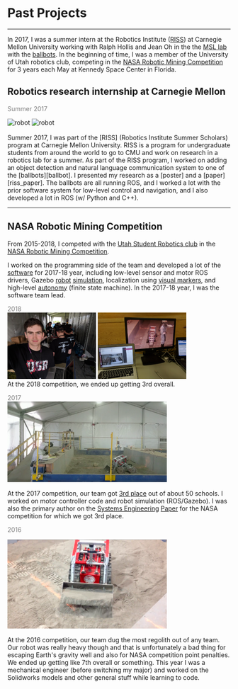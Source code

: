 

# Past Projects
---

In 2017, I was a summer intern at the Robotics Institute ([RISS])
at Carnegie Mellon University working with Ralph Hollis and Jean Oh
in the the [MSL lab][msl] with the [ballbots].
In the beginning of time, I was a member of the University of Utah robotics club, competing in the
[NASA Robotic Mining Competition][nasa] for 3 years each May at Kennedy Space Center 
in Florida.  


## Robotics research internship at Carnegie Mellon
<span style="color: grey">Summer 2017</span>

<div style="margin: auto;">
    <img src="/assets/riss/little_and_big.jpg" alt="robot" height="200">
    <img src="/assets/riss/cohort.png" alt="robot" height="200">
</div>

<br>
Summer 2017, I was part of the [RISS] (Robotics Institute Summer
Scholars) program at Carnegie Mellon University.  RISS is a program for
undergraduate students from around the world to go to CMU and work on
research in a robotics lab for a summer.
As part of the RISS program, I worked on adding an object detection
and natural language communication system to one of the [ballbots][ballbot].
I presented my research as a [poster] and a [paper][riss_paper]. The ballbots
are all running ROS, and I worked a lot with the prior software system for 
low-level control and navigation, and I also developed a lot in ROS 
(w/ Python and C++).





---

## NASA Robotic Mining Competition


From 2015-2018, I competed with the [Utah Student Robotics club][club] in the
[NASA Robotic Mining Competition][nasa].  

I worked on the programming side of the team and developed a lot of the [software]
for 2017-18 year, including low-level sensor and motor ROS drivers,
Gazebo [robot](https://github.com/matwilso/emcee_simulation) [simulation](https://github.com/utahrobotics/usr_simulation),
localization using [visual markers](https://github.com/utahrobotics/aruco_pkgs),
and high-level [autonomy](https://github.com/utahrobotics/usr_ws/tree/kinetic-devel/src/amee_controllers#competition_smach) (finite state machine). In the 2017-18 year, I was the software team lead.

<span style="color: grey">2018</span> <br>
<img src="/assets/urmp/2018.jpg" alt="2018me" width="200"> 
<img src="/assets/urmp/2018_control.jpg" alt="2018control" width="200"> 
<br>
At the 2018 competition, we ended up getting 3rd overall.




<span style="color: grey">2017</span> <br>
<img src="/assets/urmp/emcee_2017.png" alt="2017" width="360">

At the 2017 competition, our team got [3rd place](https://www.nasa.gov/sites/default/files/atoms/files/rmc2017_scoresummary.pdf) 
out of about 50 schools.  I worked on motor controller code and robot simulation (ROS/Gazebo). 
I was also the primary author on the [Systems Engineering][se_paper] [Paper][3rd] 
for the NASA competition for which we got 3rd place.

<span style="color: grey">2016</span>

<img src="/assets/urmp/emcee_2016.png" alt="robot" width="360">

At the 2016 competition, our team dug the most regolith out of any team. Our
robot was really heavy though and that is unfortunately a bad thing for
escaping Earth's gravity well and also for NASA competition point penalties. We
ended up getting like 7th overall or something.  This year I was a mechanical
engineer (before switching my major) and worked on the Solidworks models
and other general stuff while learning to code.






[ballbot]: /ballbot
[ballbots]: http://www.msl.ri.cmu.edu/projects/ballbot/
[software]: https://github.com/utahrobotics/usr_ws/tree/kinetic-devel/src
[se_paper]: /assets/urmp/se_paper_2017.pdf
[3rd]: /assets/urmp/plaque.jpg
[nasa]: https://www.nasa.gov/offices/education/centers/kennedy/technology/nasarmc.html
[club]: https://utahrobotics.github.io/
[msl]: http://www.msl.ri.cmu.edu
[RISS]: http://riss.ri.cmu.edu
[riss_paper]: /assets/riss/shmoo_paper.pdf
[poster]: http://riss.ri.cmu.edu/wp-content/uploads/2017/09/2017-RISS-Poster-WILSON-Matthew-compressed.pdf
